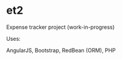 et2
===

Expense tracker project (work-in-progress)

Uses:

AngularJS, Bootstrap, RedBean (ORM), PHP